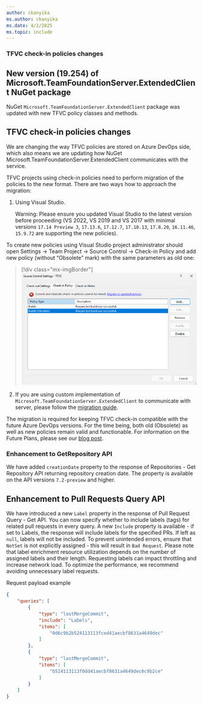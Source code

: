 ```yaml
---
author: ckanyika
ms.author: ckanyika
ms.date: 4/2/2025
ms.topic: include
---
```


### TFVC check-in policies changes

## New version (19.254) of Microsoft.TeamFoundationServer.ExtendedClient NuGet package
NuGet `Microsoft.TeamFoundationServer.ExtendedClient` package was updated with new TFVC policy classes and methods.


## TFVC check-in policies changes

We are changing the way TFVC policies are stored on Azure DevOps side, which also means we are updating how NuGet Microsoft.TeamFoundationServer.ExtendedClient communicates with the service. 



TFVC projects using check-in policies need to perform migration of the policies to the new format. There are two ways how to approach the migration:

1. Using Visual Studio.

     Warning: Please ensure you updated Visual Studio to the latest version before proceeding (VS 2022, VS 2019 and VS 2017 with minimal versions `17.14 Preview 3`, `17.13.6`, `17.12.7`, `17.10.13`, `17.8.20`, `16.11.46`, `15.9.72` are supporting the new policies).

To create new policies using Visual Studio project administrator should open Settings -> Team Project -> Source Control -> Check-in Policy and add new policy (without “Obsolete” mark) with the same parameters as old one:

> [!div class="mx-imgBorder"]
> [![Screenshot of before fix](../../media/254-repos-01.png "Screenshot of before fix")](../../media/254-repos-01.png#lightbox)

2. If you are using custom implementation of `Microsoft.TeamFoundationServer.ExtendedClient` to communicate with server, please follow the [migration guide]().



The migration is required for keeping TFVC check-in compatible with the future Azure DevOps versions. For the time being, both old (Obsolete) as well as new policies remain valid and functionable.
For information on the Future Plans, please see our [blog post](https://devblogs.microsoft.com/devops/?p=70556&preview=true).


### Enhancement to GetRepository API

We have added `creationDate` property to the response of Repositories - Get Repository API returning repository creation date. The property is available on the API versions `7.2-preview` and higher.

## Enhancement to Pull Requests Query API

We have introduced a new `Label` property in the response of Pull Request Query - Get API. You can now specify whether to include labels (tags) for related pull requests in every query.
A new `Include` property is available - if set to Labels, the response will include labels for the specified PRs.
If left as `null`, labels will not be included.
To prevent unintended errors, ensure that `NotSet` is not explicitly assigned - this will result in `Bad Request`.
Please note that label enrichment resource utilization depends on the number of assigned labels and their length. Requesting labels can impact throttling and increase network load. To optimize the performance, we recommend avoiding unnecessary label requests.

Request payload example
```json
{
    "queries": [
        {
            "type": "lastMergeCommit",
            "include": "Labels",
            "items": [ 
                "0d6c9b2b524113113fced41aecbf8631a4649dec"
            ]
        },
        {
            "type": "lastMergeCommit",
            "items": [
                "b524113113f0dd41aecbf8631a4649dec6c9b2ce"
            ]
        }
    ]
}
```
